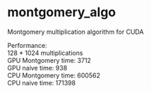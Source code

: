 # montgomery_algo
Montgomery multiplication algorithm for CUDA

Performance:<br>
  128 * 1024 multiplications<br>
  GPU Montgomery time: 3712<br>
  GPU naive time: 938<br>
  CPU Montgomery time: 600562<br>
  CPU naive time: 171398<br>
